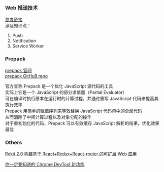 ### Web 推送技术

[参考链接](https://www.villainhr.com/page/2017/01/08/Web%20%E6%8E%A8%E9%80%81%E6%8A%80%E6%9C%AF)  
涉及知识点：  

1. Push
1. Notification
1. Service Worker

### Prepack

[prepack 官网](https://prepack.io/)  
[prepack GitHuB repo](https://github.com/facebook/prepack)

官方宣称 Prepack 是一个优化 JavaScript 源代码的工具  
实际上它是一个 JavaScript 的部分求值器（Partial Evaluator）  
可在编译时执行原本在运行时的计算过程，并通过重写 JavaScript 代码来提高其执行效率  
Prepack 用简单的赋值序列来等效替换 JavaScript 代码包中的全局代码  
从而消除了中间计算过程以及对象分配的操作  
对于重初始化的代码，Prepack 可以有效缓存 JavaScript 解析的结果，优化效果最佳

### Others

[Rekit 2.0 构建基于 React+Redux+React-router 的可扩展 Web 应用](https://zhuanlan.zhihu.com/p/27938754)

[你一定要知道的 Chrome DevTool 新功能](http://web.jobbole.com/91769/)
